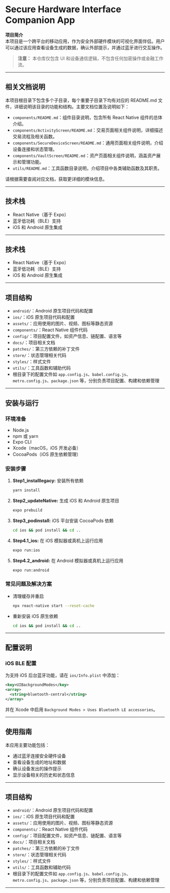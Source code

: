 # Secure Hardware Interface Companion App

**项目简介**  
本项目是一个跨平台的移动应用，作为安全外部硬件模块的可视化界面伴侣。用户可以通过该应用查看设备生成的数据，确认外部提示，并通过蓝牙进行交互操作。

> **注意：** 本仓库仅包含 UI 和设备通信逻辑，不包含任何加密操作或金融工作流。

---

## 相关文档说明

本项目根目录下包含多个子目录，每个重要子目录下均有对应的 README.md 文件，详细说明该目录的功能和结构。主要文档位置及说明如下：

- `components/README.md`：组件目录说明，包含所有 React Native 组件的总体介绍。
- `components/ActivityScreen/README.md`：交易页面相关组件说明，详细描述交易流程及相关函数。
- `components/SecureDeviceScreen/README.md`：通用页面相关组件说明，介绍设备连接和状态管理。
- `components/VaultScreen/README.md`：资产页面相关组件说明，涵盖资产展示和管理功能。
- `utils/README.md`：工具函数目录说明，介绍项目中各类辅助函数及其职责。

请根据需要查阅对应文档，获取更详细的模块信息。

---

## 技术栈

- React Native（基于 Expo）
- 蓝牙低功耗（BLE）支持
- iOS 和 Android 原生集成

---

## 技术栈

- React Native（基于 Expo）
- 蓝牙低功耗（BLE）支持
- iOS 和 Android 原生集成

---

## 项目结构

- `android/`：Android 原生项目代码和配置
- `ios/`：iOS 原生项目代码和配置
- `assets/`：应用使用的图片、视频、图标等静态资源
- `components/`：React Native 组件代码
- `config/`：项目配置文件，如资产信息、链配置、语言等
- `docs/`：项目相关文档
- `patches/`：第三方依赖的补丁文件
- `store/`：状态管理相关代码
- `styles/`：样式文件
- `utils/`：工具函数和辅助代码
- 根目录下的配置文件如 `app.config.js`、`babel.config.js`、`metro.config.js`、`package.json` 等，分别负责项目配置、构建和依赖管理

---

## 安装与运行

### 环境准备

- Node.js
- npm 或 yarn
- Expo CLI
- Xcode（macOS，iOS 开发必备）
- CocoaPods（iOS 原生依赖管理）

### 安装步骤

1. **Step1_installlegacy:** 安装所有依赖

   ```bash
   yarn install
   ```

2. **Step2_updateNative:** 生成 iOS 和 Android 原生项目

   ```bash
   expo prebuild
   ```

3. **Step3_podinstall:** iOS 平台安装 CocoaPods 依赖

   ```bash
   cd ios && pod install && cd ..
   ```

4. **Step4.1_ios:** 在 iOS 模拟器或真机上运行应用

   ```bash
   expo run:ios
   ```

5. **Step4.2_android:** 在 Android 模拟器或真机上运行应用

   ```bash
   expo run:android
   ```

### 常见问题及解决方案

- 清理缓存并重启

  ```bash
  npx react-native start --reset-cache
  ```

- 重新安装 iOS 原生依赖

  ```bash
  cd ios && pod install && cd ..
  ```

---

## 配置说明

### iOS BLE 配置

为支持 iOS 后台蓝牙功能，请在 `ios/Info.plist` 中添加：

```xml
<key>UIBackgroundModes</key>
<array>
  <string>bluetooth-central</string>
</array>
```

并在 Xcode 中启用 `Background Modes > Uses Bluetooth LE accessories`。

---

## 使用指南

本应用主要功能包括：

- 通过蓝牙连接安全硬件设备
- 查看设备生成的地址和数据
- 确认设备发出的操作提示
- 显示设备相关的历史和状态信息

---

## 项目结构

- `android/`：Android 原生项目代码和配置
- `ios/`：iOS 原生项目代码和配置
- `assets/`：应用使用的图片、视频、图标等静态资源
- `components/`：React Native 组件代码
- `config/`：项目配置文件，如资产信息、链配置、语言等
- `docs/`：项目相关文档
- `patches/`：第三方依赖的补丁文件
- `store/`：状态管理相关代码
- `styles/`：样式文件
- `utils/`：工具函数和辅助代码
- 根目录下的配置文件如 `app.config.js`、`babel.config.js`、`metro.config.js`、`package.json` 等，分别负责项目配置、构建和依赖管理

---
